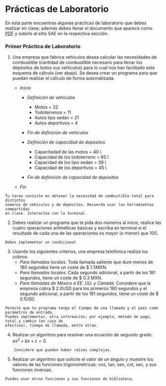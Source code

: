 # Prácticas de Laboratorio

En esta parte encuentras algunas prácticas de laboratorio que debes realizar 
en clase; además debes llenar el documento que aparece como 
[PDF](https://www.dropbox.com/s/lr2n0dip3psg3e3/bitacora_lab.pdf?dl=0) 
y subirlo al sitio SAE en la respectiva sección. 


### Primer Práctica de Laboratorio
1. Una empresa que fabrica vehículos desea calcular las necesidades de 
combustible (cantidad de combustible necesario para llenar los depósitos 
de todos sus vehículos) para lo cual nos han facilitado este esquema de 
cálculo (ver abajo). Se desea crear un programa para que puedan realizar 
el cálculo de forma automatizada.


 	- *Inicio*
		- _Definición de vehículos_
			- Motos = 32
			- Todoterrenos = 11
			- Autos tipo sedán = 21
			- Autos deportivos = 4
		- _Fin de definición de vehículos_

		- _Definición de capacidad de depósitos_
			- Capacitadad de las motos = 40 l.
			- Capacidad de los todoterreno = 65 l.
			- Capacidad de los tipo sedan = 39 l.
			- Capacidad de los deportivos = 45 l.
		- _Fin de definición de capacidad de depósitos_

	- *Fin*

~~~
Tu tarea consiste en obtener la necesidad de combustible total para distintos 
números de vehículos y de depósitos. Recuerda usar las herramientas compartidas 
en clase. Interactúa con la terminal.
~~~

2. Debes realizar un programa que te pida dos números al inicio, realice las cuatro operaciones 
aritméticas básicas y escriba en terminal si el resultado de cada una de las operaciones 
es mayor (o menor) que 100.

~~~
Debes implementar un condicional
~~~

3. Usando los siguientes criterios, una empresa telefónica realiza los cobros:
	- _Para llamadas locales_. Toda llamada saliente que dure menos de 180 
	  segundos tiene un coste de $ 1.5MXN.
	- _Para llamadas locales._ Cada segundo adicional, a partir de los 181 
	  segundos, tiene un coste de $ 0.3 MXN.
	- _Para llamadas de México a EE. UU. y Canadá._ Considere que la empresa 
	  cobra $ 2.0USD para los primeros 180 segundos y el segundo 
	  adicional, a partir de los 181 segundos, tiene un coste de $ 0.1USD.
~~~
Permite que tu programa tenga el tiempo de una llamada y el país como parámetros de entrada. 
Puedes implementar, otra información; por ejemplo, método de pago, total y cambio (en caso de 
efectivo), tiempo de llamada, entre otras.
~~~


4. Realizar un algoritmo para resolver una ecuación de segundo grado: 
	$ax^2 + bx + c =0.$

~~~
	Considere que pueden haber raíces complejas.
~~~


5. Realizar un algoritmo que solicite el valor de un ángulo y muestre los 
valores de las funciones trigonométricas: cos, tan, sen, cot, sec,  y sus funciones 
inversas.

~~~
Puedes usar otras funciones y sus funciones de biblioteca.
~~~



